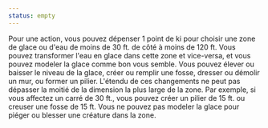 ```yaml
---
status: empty
---
```

Pour une action, vous pouvez dépenser 1 point de ki pour choisir une zone de glace ou d'eau de moins de 30 ft. de côté à moins de 120 ft. Vous pouvez transformer l'eau en glace dans cette zone et vice-versa, et vous pouvez modeler la glace comme bon vous semble. Vous pouvez élever ou baisser le niveau de la glace, créer ou remplir une fosse, dresser ou démolir un mur, ou former un pilier. L'étendu de ces changements ne peut pas dépasser la moitié de la dimension la plus large de la zone. Par exemple, si vous affectez un carré de 30 ft., vous pouvez créer un pilier de 15 ft. ou creuser une fosse de 15 ft. Vous ne pouvez pas modeler la glace pour piéger ou blesser une créature dans la zone.